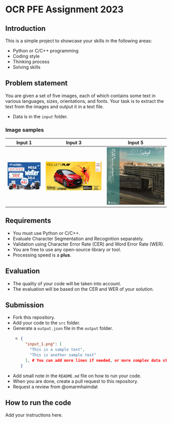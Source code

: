 # OCR PFE Assignment 2023

## Introduction

This is a simple project to showcase your skills in the following areas:

-   Python or C/C++ programming
-   Coding style
-   Thinking process
-   Solving skills

## Problem statement

You are given a set of five images, each of which contains some text in various languages, sizes, orientations, and fonts. Your task is to extract the text from the images and output it in a text file.

- Data is in the `input` folder.

### Image samples

| Input 1                       | Input 3                       | Input 5                       |
| ----------------------------- | ----------------------------- | ----------------------------- |
| ![Input 1](input/input_1.png) | ![Input 3](input/input_3.png) | ![Input 5](input/input_5.png) |

## Requirements

-   You must use Python or C/C++.
-   Evaluate Character Segmentation and Recognition separately.
-   Validation using Character Error Rate (CER) and Word Error Rate (WER).
-   You are free to use any open-source library or tool.
-   Processing speed is a **plus**.

## Evaluation

-   The quality of your code will be taken into account.
-   The evaluation will be based on the CER and WER of your solution.

## Submission

- Fork this repository.
- Add your code to the `src` folder.
- Generate a `output.json` file in the `output` folder.
  - ```json
    {
      "input_1.png": [
        "This is a sample text",
        "This is another sample text"
      ], # You can add more lines if needed, or more complex data structures
    }
    ```
- Add small note in the `README.md` file on how to run your code.
- When you are done, create a pull request to this repository.
- Request a review from @omarmhaimdat

## How to run the code

Add your instructions here.
